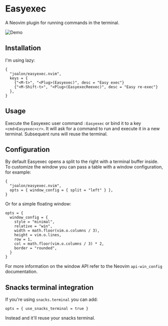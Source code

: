 # Easyexec

A Neovim plugin for running commands in the terminal.

![Demo](https://gist.githubusercontent.com/joalon/6917e4aab8911ff3a88ea1cde3467505/raw/b7fe68448af9efcf165c69f3b39656c5d792ea8e/output.gif)

## Installation

I'm using lazy:

```
{
  "joalon/easyexec.nvim",
  keys = {
    {"<M-t>", "<Plug>(Easyexec)", desc = "Easy exec"}
    {"<M-Shift-t>", "<Plug>(EasyexecReexec)", desc = "Easy re-exec"}
  },
}
```

## Usage

Execute the Easyexec user command `:Easyexec` or bind it to a key `<cmd>Easyexec<cr>`. It will ask for a command to run and execute it in a new terminal. Subsequent runs will reuse the terminal.

## Configuration

By default Easyexec opens a split to the right with a terminal buffer inside. To customize the window you can pass a table with a window configuration, for example:

```
{
  "joalon/easyexec.nvim",
  opts = { window_config = { split = "left" } },
}
```

Or for a simple floating window:

```
opts = {
  window_config = {
    style = "minimal",
    relative = "win",
    width = math.floor(vim.o.columns / 3),
    height = vim.o.lines,
    row = 1,
    col = math.floor(vim.o.columns / 3) * 2,
    border = "rounded",
  }
}
```

For more information on the window API refer to the Neovim `api-win_config` documentation.

## Snacks terminal integration

If you're using `snacks.terminal` you can add:

```
opts = { use_snacks_terminal = true }
```

Instead and it'll reuse your snacks terminal.
